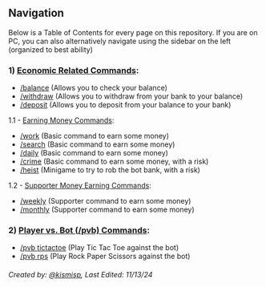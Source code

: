 ## Navigation 
Below is a Table of Contents for every page on this repository. If you are on PC, you can also alternatively navigate using the sidebar on the left (organized to best ability)

### 1) [Economic Related Commands](https://github.com/ketarre/information/blob/main/%CE%B9.EconomicCommands.md):
- [/balance](https://github.com/ketarre/information/blob/main/%CE%B9balance.md) (Allows you to check your balance)
- [/withdraw](https://github.com/ketarre/information/blob/main/%CE%B9withdraw.md) (Allows you to withdraw from your bank to your balance)
- [/deposit](https://github.com/ketarre/information/blob/main/%CE%B9deposit.md) (Allows you to deposit from your balance to your bank)

1.1 - [Earning Money Commands](https://github.com/ketarre/information/blob/main/%CE%B9%CE%B9.EarningCommands.md):
- [/work](https://github.com/ketarre/information/blob/main/%CE%B9%CE%B9work.md) (Basic command to earn some money)
- [/search](https://github.com/ketarre/information/blob/main/%CE%B9%CE%B9search.md) (Basic command to earn some money)
- [/daily](https://github.com/ketarre/information/blob/main/%CE%B9%CE%B9daily.md) (Basic command to earn some money)
- [/crime](https://github.com/ketarre/information/blob/main/%CE%B9%CE%B9crime.md) (Basic command to earn some money, with a risk)
- [/heist](https://github.com/ketarre/information/blob/main/%CE%B9%CE%B9heist.md) (Minigame to try to rob the bot bank, with a risk)

1.2 - [Supporter Money Earning Commands](https://github.com/ketarre/information/blob/main/%CE%B9%CE%B9%CE%B9.SupporterEarningCommands.md):
- [/weekly](https://github.com/ketarre/information/blob/main/%CE%B9%CE%B9%CE%B9weekly.md) (Supporter command to earn some money)
- [/monthly](https://github.com/ketarre/information/blob/main/%CE%B9%CE%B9%CE%B9monthly.md) (Supporter command to earn some money)

### 2) [Player vs. Bot (/pvb) Commands](https://github.com/ketarre/information/blob/main/%CE%B9%CE%B9%CE%B9%CE%B9.PvbCommands.md):
- [/pvb tictactoe](https://github.com/ketarre/information/blob/main/%CE%B9%CE%B9%CE%B9%CE%B9pvb_tictactoe.md) (Play Tic Tac Toe against the bot)
- [/pvb rps](https://github.com/ketarre/information/blob/main/%CE%B9%CE%B9%CE%B9%CE%B9pvb_rps.md) (Play Rock Paper Scissors against the bot)



###### Created by: [@kismisp](https://discordapp.com/users/1206865169846632450), Last Edited: 11/13/24
